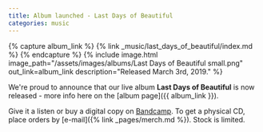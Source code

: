 ```yaml
---
title: Album launched - Last Days of Beautiful
categories: music
---
```


{% capture album_link %}
   {% link _music/last_days_of_beautiful/index.md %}
{% endcapture %}
{% include image.html
    image_path="/assets/images/albums/Last Days of Beautiful small.png"
    out_link=album_link
    description="Released March 3rd, 2019."
%}


We're proud to announce that our live album **Last Days of Beautiful** is now released - more info here on the [album page]({{ album_link }}).

Give it a listen or buy a digital copy on [Bandcamp](https://buckfeverunderground.bandcamp.com/album/last-days-of-beautiful). To get a physical CD, place orders by [e-mail]({% link _pages/merch.md %}). Stock is limited.
